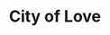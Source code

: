 ---
pid: ch986
title: City of Love
location_transcription: Franklin Square
coordinates: "[-75.150614987348, 39.955461192305]"
zipcode: '19122'
gen_neighborhood: North Philadelphia
neighborhood: Yorktown,Old Kensington,Jinogi
outside_phl: 
age: '22'
age_range: 20-29
instagram: 
image_file_name: ch_986.jpg
proposal_transcription: This small park is to commemorate those who have made contributions
  to the people of Philly.  We will set some of their statues. and introduction of
  them
topic: Person,History
topic_summary: 0, 0, 0
type: Sculpture Statue
keywords_other: 
credit: Gyman Uan
image_labels: 
twitter: 
facebook: 
permalink: "/monuments/ch986/"
layout: item-page
---